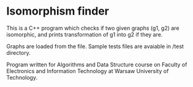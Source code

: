 # Isomorphism finder

This is a C++ program which checks if two given graphs (g1, g2) are isomorphic, and prints transformation of g1 into g2 if they are.

Graphs are loaded from the file. Sample tests files are avaiable in /test directory.

Program written for Algorithms and Data Structure course on Faculty of Electronics and Information Technology at Warsaw University of Technology.
